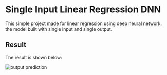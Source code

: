 # Single Input Linear Regression DNN

This simple project made for linear regression using deep neural network. the model built with single input and single output.

## Result

The result is shown below:

![output prediction](https://user-images.githubusercontent.com/86766443/181917639-a27576d7-8465-4579-ab62-880077a092fe.png)
